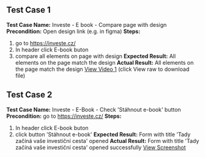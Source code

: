 ## Test Case 1
**Test Case Name:** Investe - E book - Compare page with design 
**Precondition:** Open design link (e.g. in figma)
**Steps:**  
1. go to https://investe.cz/
2. In header click E-book buton
3. compare all elements on page with design
**Expected Result:** All elements on the page match the design
**Actual Result:** All elements on the page match the design [View Video 1](video/video1.mp4) (click View raw to download file)


## Test Case 2
**Test Case Name:** Investe - E-Book - Check 'Stáhnout e-book' button 
**Precondition:** go to https://investe.cz/
**Steps:**  
1. In header click E-book buton
2. click button 'Stáhnout e-book'
**Expected Result:** Form with title 'Tady začíná vaše investiční cesta' opened
**Actual Result:** Form with title 'Tady začíná vaše investiční cesta' opened successfully [View Screenshot](screenshots/Screenshot1.png)
